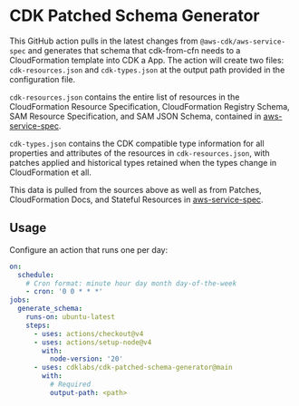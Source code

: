 # CDK Patched Schema Generator

This GitHub action pulls in the latest changes from `@aws-cdk/aws-service-spec` and generates that schema that cdk-from-cfn needs to a CloudFormation template into CDK a App. The action will create two files: `cdk-resources.json` and `cdk-types.json` at the output path provided in the configuration file.

`cdk-resources.json` contains the entire list of resources in the CloudFormation Resource Specification, CloudFormation Registry Schema, SAM Resource Specification, and SAM JSON Schema, contained in [aws-service-spec](https://github.com/cdklabs/awscdk-service-spec).

`cdk-types.json` contains the CDK compatible type information for all properties and attributes of the resources in `cdk-resources.json`, with patches applied and historical types retained when the types change in CloudFormation et all.

This data is pulled from the sources above as well as from Patches, CloudFormation Docs, and Stateful Resources in [aws-service-spec](https://github.com/cdklabs/awscdk-service-spec).

## Usage

Configure an action that runs one per day:

```yaml
on:
  schedule:
    # Cron format: minute hour day month day-of-the-week
    - cron: '0 0 * * *'
jobs:
  generate_schema:
    runs-on: ubuntu-latest
    steps:
      - uses: actions/checkout@v4
      - uses: actions/setup-node@v4
        with:
          node-version: '20'
      - uses: cdklabs/cdk-patched-schema-generator@main
        with:
          # Required
          output-path: <path>
```
